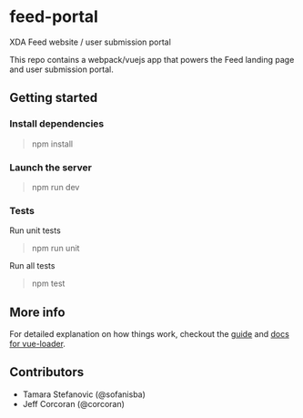 # feed-portal
XDA Feed website / user submission portal

This repo contains a webpack/vuejs app that powers the Feed landing page and user submission portal.

## Getting started

### Install dependencies
> npm install

### Launch the server
> npm run dev

### Tests
Run unit tests
> npm run unit

Run all tests
> npm test

## More info
For detailed explanation on how things work, checkout the [guide](http://vuejs-templates.github.io/webpack/) and [docs for vue-loader](http://vuejs.github.io/vue-loader).

## Contributors
- Tamara Stefanovic (@sofanisba)
- Jeff Corcoran (@corcoran)
